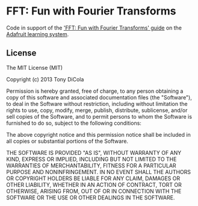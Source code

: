 # FFT: Fun with Fourier Transforms

Code in support of the ['FFT: Fun with Fourier Transforms' guide](http://learn.adafruit.com/fft-fun-with-fourier-transforms) on the [Adafruit learning system](http://learn.adafruit.com/).

## License

The MIT License (MIT)

Copyright (c) 2013 Tony DiCola

Permission is hereby granted, free of charge, to any person obtaining a copy
of this software and associated documentation files (the "Software"), to deal
in the Software without restriction, including without limitation the rights
to use, copy, modify, merge, publish, distribute, sublicense, and/or sell
copies of the Software, and to permit persons to whom the Software is
furnished to do so, subject to the following conditions:

The above copyright notice and this permission notice shall be included in
all copies or substantial portions of the Software.

THE SOFTWARE IS PROVIDED "AS IS", WITHOUT WARRANTY OF ANY KIND, EXPRESS OR
IMPLIED, INCLUDING BUT NOT LIMITED TO THE WARRANTIES OF MERCHANTABILITY,
FITNESS FOR A PARTICULAR PURPOSE AND NONINFRINGEMENT. IN NO EVENT SHALL THE
AUTHORS OR COPYRIGHT HOLDERS BE LIABLE FOR ANY CLAIM, DAMAGES OR OTHER
LIABILITY, WHETHER IN AN ACTION OF CONTRACT, TORT OR OTHERWISE, ARISING FROM,
OUT OF OR IN CONNECTION WITH THE SOFTWARE OR THE USE OR OTHER DEALINGS IN
THE SOFTWARE.
